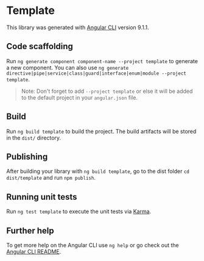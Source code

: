 # Template

This library was generated with [Angular CLI](https://github.com/angular/angular-cli) version 9.1.1.

## Code scaffolding

Run `ng generate component component-name --project template` to generate a new component. You can also use `ng generate directive|pipe|service|class|guard|interface|enum|module --project template`.
> Note: Don't forget to add `--project template` or else it will be added to the default project in your `angular.json` file. 

## Build

Run `ng build template` to build the project. The build artifacts will be stored in the `dist/` directory.

## Publishing

After building your library with `ng build template`, go to the dist folder `cd dist/template` and run `npm publish`.

## Running unit tests

Run `ng test template` to execute the unit tests via [Karma](https://karma-runner.github.io).

## Further help

To get more help on the Angular CLI use `ng help` or go check out the [Angular CLI README](https://github.com/angular/angular-cli/blob/master/README.md).
